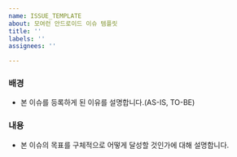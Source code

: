 ```yaml
---
name: ISSUE_TEMPLATE
about: 모여런 안드로이드 이슈 템플릿
title: ''
labels: ''
assignees: ''

---
```


### 배경
- 본 이슈를 등록하게 된 이유를 설명합니다.(AS-IS, TO-BE)

### 내용
- 본 이슈의 목표를 구체적으로 어떻게 달성할 것인가에 대해 설명합니다.
